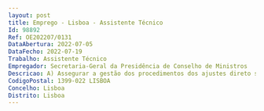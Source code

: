 ```yaml
--- 
layout: post
title: Emprego - Lisboa - Assistente Técnico
Id: 98892
Ref: OE202207/0131
DataAbertura: 2022-07-05
DataFecho: 2022-07-19
Trabalho: Assistente Técnico
Empregador: Secretaria-Geral da Presidência de Conselho de Ministros
Descricao: A) Assegurar a gestão dos procedimentos dos ajustes direto simplificados B) Elaborar pedidos de orçamento SGPCM C) Assegurar a gestão dos pedidos do Carrinho de Compras D) Assegurar a gestão de armazém E) Elaboração de processos de Despesa
CodigoPostal: 1399-022 LISBOA
Concelho: Lisboa
Distrito: Lisboa
--- 
```

